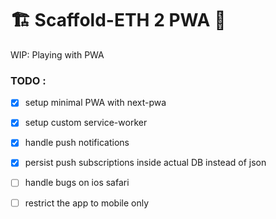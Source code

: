 # 🏗 Scaffold-ETH 2 PWA 📱

WIP: Playing with PWA

### TODO :

- [x] setup minimal PWA with next-pwa

- [x] setup custom service-worker

- [x] handle push notifications

- [x] persist push subscriptions inside actual DB instead of json

- [ ] handle bugs on ios safari

- [ ] restrict the app to mobile only
